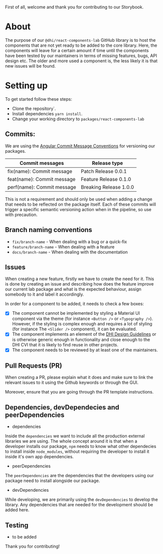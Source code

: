 First of all, welcome and thank you for contributing to our Storybook.

# About

The purpose of our `@dhi/react-components-lab` GitHub library is to host the components that are not yet ready to be added to the core library. Here, the components will leave for a certain amount if time until the components have been tested by our maintainers in terms of missing features, bugs, API design etc. The older and more used a component is, the less likely it is that new issues will be found.

# Setting up

To get started follow these steps:

- Clone the repository`.
- Install dependencies `yarn install`.
- Change your working directory to `packages/react-components-lab`

## Commits:

We are using the [Angular Commit Message Conventions](https://github.com/angular/angular.js/blob/master/DEVELOPERS.md#-git-commit-guidelines) for versioning our packages.

| Commit messages            | Release type           |
| -------------------------- | ---------------------- |
| fix(name): Commit message  | Patch Release 0.0.1    |
| feat(name): Commit message | Feature Release 0.1.0  |
| perf(name): Commit message | Breaking Release 1.0.0 |

This is not a requirement and should only be used when adding a change that needs to be reflected on the package itself. Each of these commits will trigger a specific semantic versioning action when in the pipeline, so use with precaution.

## Branch naming conventions

- `fix/branch-name` - When dealing with a bug or a quick-fix
- `feature/branch-name` - When dealing with a feature
- `docs/branch-name` - When dealing with the documentation

## Issues

When creating a new feature, firstly we have to create the need for it.
This is done by creating an issue and describing how does the feature improve our current lab package and what is the expected behaviour, assign somebody to it and label it accordingly.

In order for a component to be added, it needs to check a few boxes:

* [x] The component cannot be implemented by styling a Material UI component via the theme (for instance `<Button />` or `<Typography />`). However, if the styling is complex enough and requires a lot of styling (for instance The `<Slider />` component), it can be evaluated.
* [x] The component implements an element of the [DHI Design Guidelines](https://www.figma.com/file/pSfX5GNsa6xhKGbi3DWQtn/DHI-Official-Guidelines) or is otherwise generic enough in functionality and close enough to the DHI CVI that it is likely to find reuse in other projects.
* [x] The component needs to be reviewed by at least one of the maintainers.

## Pull Requests (PR)

When creating a PR, please explain what it does and make sure to link the relevant issues to it using the Github keywords or through the GUI.

Moreover, ensure that you are going through the PR template instructions.

## Dependencies, devDependecies and peerDependencies

- dependencies

Inside the `dependencies` we want to include all the production external libraries we are using. The whole concept around it is that when a developer installs our package, `npm` needs to know what other dependecies to install inside `node_modules`, without requiring the developer to install it inside it's own app dependencies.

- peerDependencies

The `peerDependencies` are the dependencies that the developers using our package need to install alongside our package.

- devDependencies

While developing, we are primarily using the `devDependencies` to develop the library. Any dependencies that are needed for the development should be added here.

## Testing

- to be added

Thank you for contributing!
